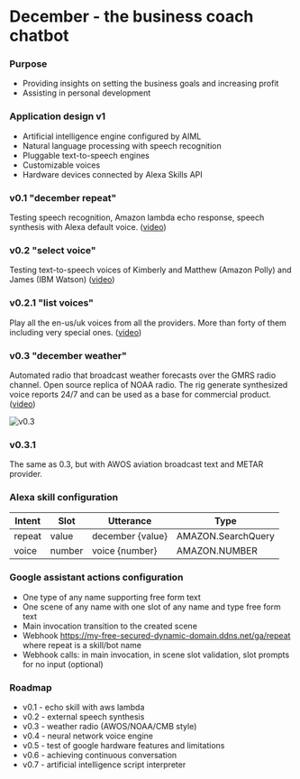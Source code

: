 # December - the business coach chatbot

### Purpose
* Providing insights on setting the business goals and increasing profit
* Assisting in personal development

### Application design v1
* Artificial intelligence engine configured by AIML
* Natural language processing with speech recognition
* Pluggable text-to-speech engines
* Customizable voices
* Hardware devices connected by Alexa Skills API

### v0.1 "december repeat"
Testing speech recognition, Amazon lambda echo response, speech synthesis with Alexa default voice. ([video](https://youtu.be/mIq34kkp_8I))

### v0.2 "select voice"
Testing text-to-speech voices of Kimberly and Matthew (Amazon Polly) and James (IBM Watson) ([video](https://youtu.be/NnLe39vKsyU))

### v0.2.1 "list voices"
Play all the en-us/uk voices from all the providers. More than forty of them including very special ones. ([video](https://youtu.be/_oEXTOOjgpo))

### v0.3 "december weather"
Automated radio that broadcast weather forecasts over the GMRS radio channel. Open source replica of NOAA radio. 
The rig generate synthesized voice reports 24/7 and can be used as a base for commercial product. ([video](https://youtu.be/ZXkDPnFoQPc))

![v0.3](https://img.youtube.com/vi/ZXkDPnFoQPc/mqdefault.jpg)

### v0.3.1
The same as 0.3, but with AWOS aviation broadcast text and METAR provider.

### Alexa skill configuration

Intent | Slot | Utterance | Type
------ | ---- | --------- | ----
repeat | value | december {value} | AMAZON.SearchQuery
voice | number | voice {number} | AMAZON.NUMBER

### Google assistant actions configuration

* One type of any name supporting free form text
* One scene of any name with one slot of any name and type free form text
* Main invocation transition to the created scene
* Webhook https://my-free-secured-dynamic-domain.ddns.net/ga/repeat where repeat is a skill/bot name
* Webhook calls: in main invocation, in scene slot validation, slot prompts for no input (optional)

### Roadmap
* v0.1 - echo skill with aws lambda
* v0.2 - external speech synthesis
* v0.3 - weather radio (AWOS/NOAA/CMB style)
* v0.4 - neural network voice engine
* v0.5 - test of google hardware features and limitations
* v0.6 - achieving continuous conversation
* v0.7 - artificial intelligence script interpreter
